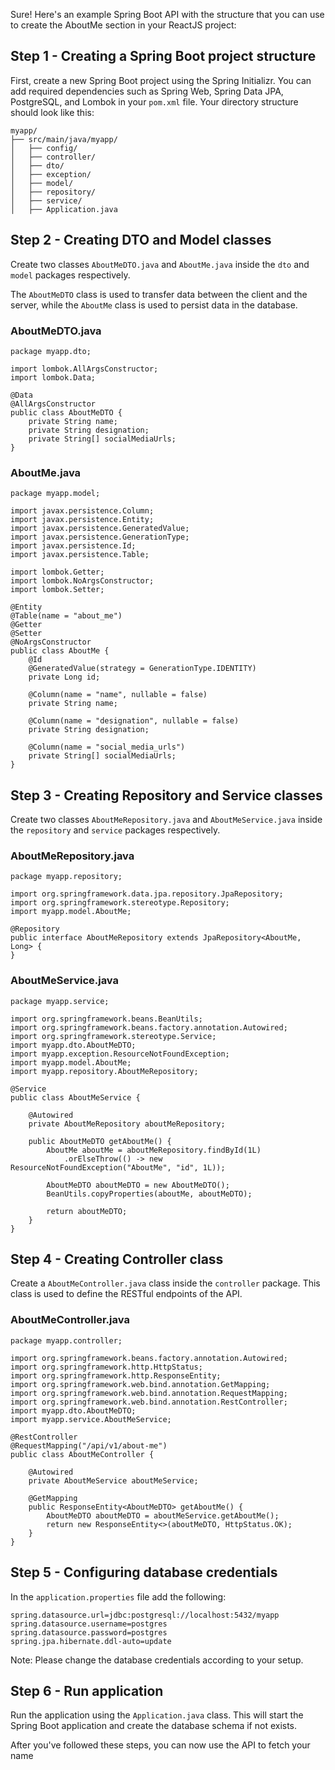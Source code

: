 Sure! Here's an example Spring Boot API with the structure that you can use to create the AboutMe section in your ReactJS project:

## Step 1 - Creating a Spring Boot project structure
First, create a new Spring Boot project using the Spring Initializr. You can add required dependencies such as Spring Web, Spring Data JPA, PostgreSQL, and Lombok in your `pom.xml` file. Your directory structure should look like this:

```
myapp/
├── src/main/java/myapp/
│   ├── config/
│   ├── controller/
│   ├── dto/
│   ├── exception/
│   ├── model/
│   ├── repository/
│   ├── service/
│   ├── Application.java
```

## Step 2 - Creating DTO and Model classes

Create two classes `AboutMeDTO.java` and `AboutMe.java` inside the `dto` and `model` packages respectively.


The `AboutMeDTO` class is used to transfer data between the client and the server, while the `AboutMe` class is used to persist data in the database.

### AboutMeDTO.java
```
package myapp.dto;

import lombok.AllArgsConstructor;
import lombok.Data;

@Data
@AllArgsConstructor
public class AboutMeDTO {
    private String name;
    private String designation;
    private String[] socialMediaUrls;
}
```

### AboutMe.java
```
package myapp.model;

import javax.persistence.Column;
import javax.persistence.Entity;
import javax.persistence.GeneratedValue;
import javax.persistence.GenerationType;
import javax.persistence.Id;
import javax.persistence.Table;

import lombok.Getter;
import lombok.NoArgsConstructor;
import lombok.Setter;

@Entity
@Table(name = "about_me")
@Getter
@Setter
@NoArgsConstructor
public class AboutMe {
    @Id
    @GeneratedValue(strategy = GenerationType.IDENTITY)
    private Long id;

    @Column(name = "name", nullable = false)
    private String name;

    @Column(name = "designation", nullable = false)
    private String designation;

    @Column(name = "social_media_urls")
    private String[] socialMediaUrls;
}
```

## Step 3 - Creating Repository and Service classes
Create two classes `AboutMeRepository.java` and `AboutMeService.java` inside the `repository` and `service` packages respectively.

### AboutMeRepository.java
```
package myapp.repository;

import org.springframework.data.jpa.repository.JpaRepository;
import org.springframework.stereotype.Repository;
import myapp.model.AboutMe;

@Repository
public interface AboutMeRepository extends JpaRepository<AboutMe, Long> {
}
```

### AboutMeService.java
```
package myapp.service;

import org.springframework.beans.BeanUtils;
import org.springframework.beans.factory.annotation.Autowired;
import org.springframework.stereotype.Service;
import myapp.dto.AboutMeDTO;
import myapp.exception.ResourceNotFoundException;
import myapp.model.AboutMe;
import myapp.repository.AboutMeRepository;

@Service
public class AboutMeService {

    @Autowired
    private AboutMeRepository aboutMeRepository;

    public AboutMeDTO getAboutMe() {
        AboutMe aboutMe = aboutMeRepository.findById(1L)
            .orElseThrow(() -> new ResourceNotFoundException("AboutMe", "id", 1L));

        AboutMeDTO aboutMeDTO = new AboutMeDTO();
        BeanUtils.copyProperties(aboutMe, aboutMeDTO);

        return aboutMeDTO;  
    }
}
```

## Step 4 - Creating Controller class
Create a `AboutMeController.java` class inside the `controller` package. This class is used to define the RESTful endpoints of the API.

### AboutMeController.java
```
package myapp.controller;

import org.springframework.beans.factory.annotation.Autowired;
import org.springframework.http.HttpStatus;
import org.springframework.http.ResponseEntity;
import org.springframework.web.bind.annotation.GetMapping;
import org.springframework.web.bind.annotation.RequestMapping;
import org.springframework.web.bind.annotation.RestController;
import myapp.dto.AboutMeDTO;
import myapp.service.AboutMeService;

@RestController
@RequestMapping("/api/v1/about-me")
public class AboutMeController {

    @Autowired
    private AboutMeService aboutMeService;

    @GetMapping
    public ResponseEntity<AboutMeDTO> getAboutMe() {
        AboutMeDTO aboutMeDTO = aboutMeService.getAboutMe();
        return new ResponseEntity<>(aboutMeDTO, HttpStatus.OK);
    }
}
```

## Step 5 - Configuring database credentials
In the `application.properties` file add the following:

```
spring.datasource.url=jdbc:postgresql://localhost:5432/myapp
spring.datasource.username=postgres
spring.datasource.password=postgres
spring.jpa.hibernate.ddl-auto=update
```

Note: Please change the database credentials according to your setup.

## Step 6 - Run application
Run the application using the `Application.java` class. This will start the Spring Boot application and create the database schema if not exists.


After you've followed these steps, you can now use the API to fetch your name